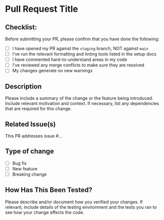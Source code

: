 # Pull Request Title

## Checklist:
Before submitting your PR, please confirm that you have done the following:
- [ ] I have opened my PR against the `staging` branch, NOT against `main`
- [ ] I've run the relevant formatting and linting tools listed in the setup docs
- [ ] I have commented hard-to-understand areas in my code
- [ ] I've reviewed any merge conflicts to make sure they are resolved
- [ ] My changes generate no new warnings

## Description
Please include a summary of the change or the feature being introduced. Include relevant motivation and context. If necessary, list any dependencies that are required for this change.

## Related Issue(s)
This PR addresses issue #...

## Type of change
- [ ] Bug fix
- [ ] New feature
- [ ] Breaking change

## How Has This Been Tested?
Please describe and/or document how you verified your changes. If relevant, include details of the testing environment and the tests you ran to see how your change affects the code.


